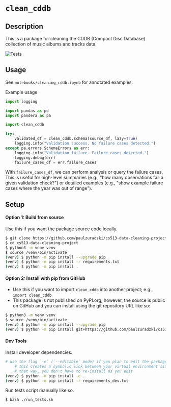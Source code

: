 # `clean_cddb`

## Description

This is a package for cleaning the CDDB (Compact Disc Database) collection of music albums and tracks data.

![Tests](https://github.com/github/docs/actions/workflows/test.yml/badge.svg)

## Usage

See `notebooks/cleaning_cddb.ipynb` for annotated examples.

Example usage
```python
import logging

import pandas as pd
import pandera as pa

import clean_cddb

try:
    validated_df = clean_cddb.schema(source_df, lazy=True)
    logging.info("Validation success. No failure cases detected.")
except pa.errors.SchemaErrors as err:
    logging.info("Validation failure. Failure cases detected.")
    logging.debug(err)
    failure_cases_df = err.failure_cases
```

With `failure_cases_df`, we can perform analysis or query the failure cases. This is useful for high-level summaries (e.g., "how many observations fail a given validation check?") or detailed examples (e.g., "show example failure cases where the year was out of range").

## Setup

#### Option 1: Build from source

Use this if you want the package source code locally.

```bash
$ git clone https://github.com/paulzuradzki/cs513-data-cleaning-project
$ cd cs513-data-cleaning-project
$ python3 -m venv venv
$ source /venv/bin/activate
(venv) $ python -m pip install --upgrade pip
(venv) $ python -m pip install -r requirements.txt
(venv) $ python -m pip install .
```

#### Option 2: Install with pip from GitHub

* Use this if you want to import `clean_cddb` into another project; e.g., `import clean_cddb`
* This package is not published on PyPI.org; however, the source is public on GitHub and you can install using the git repository URL like so:

```bash
$ python3 -m venv venv
$ source /venv/bin/activate
(venv) $ python -m pip install --upgrade pip
(venv) $ python -m pip install git+https://github.com/paulzuradzki/cs513-data-cleaning-project.git
```

#### Dev Tools

Install developer dependencies.
```bash
# use the flag `-e` (`--editable` mode) if you plan to edit the package source inside src/
    # this creates a symbolic link between your virtual environment site-packages and your local directory
    # that way, you don't have to re-install as you edit
(venv) $ python -m pip install -e .
(venv) $ python -m pip install -r requirements_dev.txt
```

Run tests script manually like so.

```
$ bash ./run_tests.sh
```
